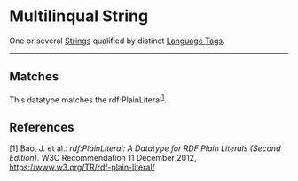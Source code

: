 # Multilinqual String

One or several [Strings](../datatypes/String.md) qualified by distinct [Language Tags](../datatypes/Language_Tag.md).

---
## Matches

This datatype matches the rdf:PlainLiteral<sup>[1](#fn1)</sup>.

## References

<a name="fn1">\[1\]</a> Bao, J. et al.: *rdf:PlainLiteral: A Datatype for RDF Plain Literals (Second Edition)*. W3C Recommendation 11 December 2012, https://www.w3.org/TR/rdf-plain-literal/
